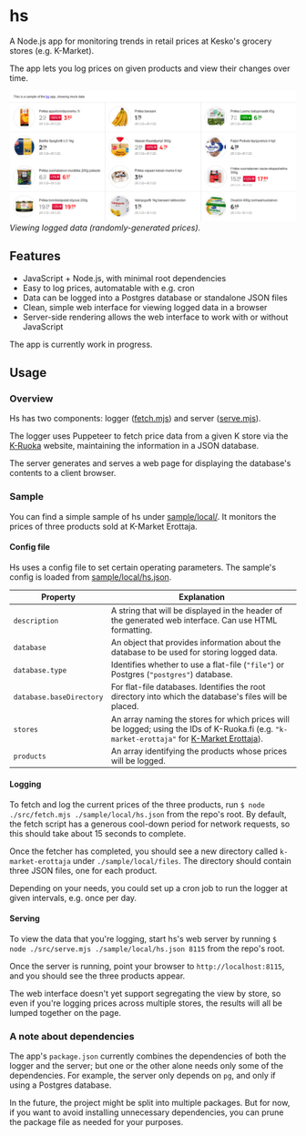 # hs

A Node.js app for monitoring trends in retail prices at Kesko's grocery stores (e.g. K-Market).

The app lets you log prices on given products and view their changes over time.

![](./media/screenshots/alpha-1-desktop.png)\
*Viewing logged data (randomly-generated prices).*

## Features
- JavaScript + Node.js, with minimal root dependencies
- Easy to log prices, automatable with e.g. cron
- Data can be logged into a Postgres database or standalone JSON files
- Clean, simple web interface for viewing logged data in a browser
- Server-side rendering allows the web interface to work with or without JavaScript

The app is currently work in progress.

## Usage

### Overview

Hs has two components: logger ([fetch.mjs](./src/fetch.mjs)) and server ([serve.mjs](./src/serve.mjs)).

The logger uses Puppeteer to fetch price data from a given K store via the [K-Ruoka](https://www.k-ruoka.fi/) website, maintaining the information in a JSON database.

The server generates and serves a web page for displaying the database's contents to a client browser.

### Sample

You can find a simple sample of hs under [sample/local/](./sample/local/). It monitors the prices of three products sold at K-Market Erottaja.

#### Config file

Hs uses a config file to set certain operating parameters. The sample's config is loaded from [sample/local/hs.json](./sample/local/hs.json).

| Property | Explanation |
| -------- | ----------- |
| `description` | A string that will be displayed in the header of the generated web interface. Can use HTML formatting. |
| `database` | An object that provides information about the database to be used for storing logged data. |
| `database.type` | Identifies whether to use a flat-file (`"file"`) or Postgres (`"postgres"`) database. |
| `database.baseDirectory` | For flat-file databases. Identifies the root directory into which the database's files will be placed. |
| `stores` | An array naming the stores for which prices will be logged; using the IDs of K-Ruoka.fi (e.g. `"k-market-erottaja"` for [K-Market Erottaja](https://www.k-ruoka.fi/kauppa/k-market-erottaja)). |
| `products` | An array identifying the products whose prices will be logged. |

#### Logging

To fetch and log the current prices of the three products, run `$ node ./src/fetch.mjs ./sample/local/hs.json` from the repo's root. By default, the fetch script has a generous cool-down period for network requests, so this should take about 15 seconds to complete.

Once the fetcher has completed, you should see a new directory called `k-market-erottaja` under `./sample/local/files`. The directory should contain three JSON files, one for each product.

Depending on your needs, you could set up a cron job to run the logger at given intervals, e.g. once per day.

#### Serving

To view the data that you're logging, start hs's web server by running `$ node ./src/serve.mjs ./sample/local/hs.json 8115` from the repo's root.

Once the server is running, point your browser to `http://localhost:8115`, and you should see the three products appear.

The web interface doesn't yet support segregating the view by store, so even if you're logging prices across multiple stores, the results will all be lumped together on the page.

### A note about dependencies

The app's `package.json` currently combines the dependencies of both the logger and the server; but one or the other alone needs only some of the dependencies. For example, the server only depends on `pg`, and only if using a Postgres database.

In the future, the project might be split into multiple packages. But for now, if you want to avoid installing unnecessary dependencies, you can prune the package file as needed for your purposes.
